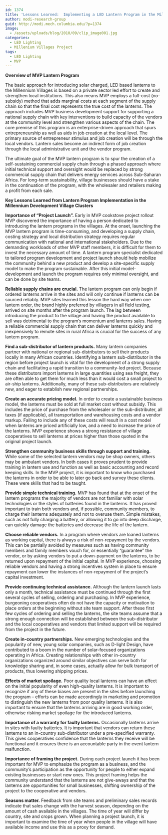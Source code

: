 ```yaml
---
id: 1374
title: 'Lessons Learned:  Implementing a LED Lantern Program in the Millennium Villages'
author: modi-research-group
guid: http://modi.mech.columbia.edu/?p=1374
image:
  - /assets/uploads/blog/2010/09/clip_image001.jpg
categories:
  - LED Lighting
  - Millenium Villages Project
tags:
  - LED Lighting
  - MVP
---
```

**Overview of MVP Lantern Program** 

The basic approach for introducing solar charged, LED based lanterns to the Millennium Villages is based on a private sector led effort to create and strengthen local institutions. This also means MVP employs a full-cost (no-subsidy) method that adds marginal costs at each segment of the supply chain so that the final cost represents the true cost of the lanterns. The approach includes MVP business development support for supporting a national supply chain with key interventions to build capacity of the vendors at the community level and strengthen various aspects of the chain. The core premise of this program is an enterprise-driven approach that spurs entrepreneurship as well as aids in job creation at the local level. The primary source of entrepreneur stimulus and job creation will be through the local vendors. Lantern sales become an indirect form of job creation through the local administrative unit and the vendor program. 

The ultimate goal of the MVP lantern program is to spur the creation of a self-sustaining commercial supply chain through a phased approach where initial technical support and oversight would be replaced by strong commercial supply chain that delivers energy services across Sub-Saharan Africa. For long-term sustainability, village businesses should have a stake in the continuation of the program, with the wholesaler and retailers making a profit from each sale. 

**Key Lessons Learned from Lantern Program Implementation in the Millennium Development Village Clusters** 

**Importance of “Project Launch”.** Early in MVP cookstove project rollout MVP discovered the importance of having a person dedicated to introducing the lantern programs in the villages. At the onset, launching the MVP lantern program is time-consuming, and developing a supply chain, costing strategy and local distribution strategy requires regular communication with national and international stakeholders. Due to the demanding workloads of other MVP staff members, it is difficult for them to invest the necessary amount of time. A lantern program specialist dedicated to tailored program development and project launch should help mobilize the community behind a new product and develop a site-specific supply model to make the program sustainable. After this initial model-development and launch the program requires only minimal oversight, and can be done by site teams. 

**Reliable supply chains are crucial.** The lantern program can only begin if ordered lanterns arrive in the sites and will only continue if lanterns can be sourced reliably. MVP sites learned this lesson the hard way when one lantern order, the brand highly preferred by villagers in all field testing, arrived on site months after the program launch. The lag between introducing the product to the village and having the product available to sell was detrimental to the program’s momentum and lanterns sales. Having a reliable commercial supply chain that can deliver lanterns quickly and inexpensively to remote sites in rural Africa is crucial for the success of any lantern program. 

**Find a sub-distributor of lantern products.** Many lantern companies partner with national or regional sub-distributors to sell their products locally in many African countries. Identifying a lantern sub-distributor in the region before project launch is vital for the development of a strong supply chain and facilitating a rapid transition to a community-led project. Because these distributors import lanterns in large quantities using sea freight, they are often able to get them for much less than it would cost a small project to air-ship lanterns. Additionally, many of these sub-distributors are relatively new, and eager to establish new regional partnerships. 

**Create an accurate pricing model.** In order to create a sustainable business model, the lanterns must be sold at full market cost without subsidy. This includes the price of purchase from the wholesaler or the sub-distributer, all taxes (if applicable), all transportation and warehousing costs and a vendor markup. Failing to include any of these costs will result in a cost model when lanterns are priced artificially low, and a need to increase the price of the lanterns. MVP experience shows a strong resistance of village cooperatives to sell lanterns at prices higher than those quoted in the original project launch. 

**Strengthen community business skills through support and training.** While some of the selected lantern vendors may be shop owners, others may be ambulant vendors. In both cases it proves prudent to provide training in lantern use and function as well as basic accounting and record keeping skills. In the MVP project, it is important to know who purchased the lanterns in order to be able to later go back and survey these clients. These were skills that had to be taught. 

**Provide simple technical training.** MVP has found that at the onset of the lantern programs the majority of vendors are not familiar with solar technologies or the styles of batteries found in the lanterns. It has proved important to train both vendors and, if possible, community members, to charge their lanterns adequately and not to overuse them. Simple mistakes, such as not fully charging a battery, or allowing it to go into deep discharge, can quickly damage the batteries and decrease the life of the lantern. 

**Choose reliable vendors.** In a program where vendors are loaned lanterns as working capital, there is always a risk of non-repayment by the vendors. This can be partially avoided by measures such as having community members and family members vouch for, or essentially “guarantee” the vendor, or by asking vendors to put a down-payment on the lanterns, to be returned upon repayment of the initial capital. In MVP experience, choosing reliable vendors and having a strong incentives system in place to ensure repayment can lower the instances of non-repayment of the project’s capital investment. 

**Provide continuing technical assistance.** Although the lantern launch lasts only a month, technical assistance must be continued through the first several cycles of selling, ordering and purchasing. In MVP experience, burgeoning cooperatives often do not have the capacity or motivation to place orders at the beginning without site team support. After these first few cycles of ordering and selling the lanterns, the site teams assume that a strong enough connection will be established between the sub-distributor and the local cooperatives and vendors that limited support will be required from the project in the future. 

**Create in-country partnerships.** New emerging technologies and the popularity of new, young solar companies, such as D-light Design, have contributed to a boom in the number of solar-focused organizations operating in Africa. Creating relationships with other in-country organizations organized around similar objectives can serve both for knowledge sharing and, in some cases, actually allow for bulk transport of products, thus lowering shipping prices. 

**Effects of market spoilage.** Poor quality local lanterns can have an effect on the initial popularity of even high-quality lanterns. It is important to recognize if any of these biases are present in the sites before launching the program – efforts can be made accordingly in marketing and promotion to distinguish the new lanterns from poor quality lanterns. It is also important to ensure that the lanterns arriving are in good working order, otherwise risking market spoilage for the introduced lanterns. 

**Importance of a warranty for faulty lanterns.** Occasionally lanterns arrive in sites with faulty batteries. It is important that vendors can return these lanterns to an in-country sub-distributor under a pre-specified warranty. This gives cooperatives confidence that the lanterns they receive will be functional and it ensures there is an accountable party in the event lantern malfunction. 

**Importance of framing the project.** During each project launch it has been important for MVP to emphasize the program as a business, and the community’s participation as the opportunity for people to either expand existing businesses or start new ones. This project framing helps the community understand that the lanterns are not give-aways and that the lanterns are opportunities for small businesses, shifting ownership of the project to the cooperative and vendors. 

**Seasons matter.** Feedback from site teams and preliminary sales records indicate that sales change with the harvest season, depending on the amount of cash available in the villages. The time of year will differ by country, site and crops grown. When planning a project launch, it is important to examine the time of year when people in the village will have available income and use this as a proxy for demand.